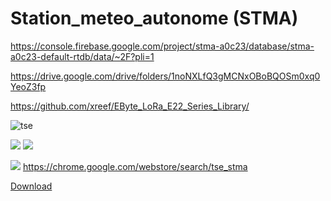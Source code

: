 # Station_meteo_autonome (STMA)


https://console.firebase.google.com/project/stma-a0c23/database/stma-a0c23-default-rtdb/data/~2F?pli=1

https://drive.google.com/drive/folders/1noNXLfQ3gMCNxOBoBQOSm0xq0YeoZ3fp

https://github.com/xreef/EByte_LoRa_E22_Series_Library/



![tse](https://user-images.githubusercontent.com/58745332/112767799-022cba80-9019-11eb-8ca1-2111faa1d77a.PNG)

![](https://img.shields.io/github/manifest-json/v/Cazeho/Station_meteo_autonome) ![](https://img.shields.io/badge/Compatible%20-Google%20Chrome%20v86.X-blue)

![](https://img.shields.io/badge/T%C3%A9l%C3%A9charger-Derni%C3%A8re%20version-brightgreen?style=for-the-badge) https://chrome.google.com/webstore/search/tse_stma

<!-- Place this tag where you want the button to render. -->
<a class="github-button" href="https://github.com/ntkme/github-buttons/archive/master.zip" data-color-scheme="no-preference: light; light: light; dark: dark;" data-icon="octicon-download" data-size="large" aria-label="Download ntkme/github-buttons on GitHub">Download</a>

<!-- Place this tag in your head or just before your close body tag. -->
<script async defer src="https://buttons.github.io/buttons.js"></script>
